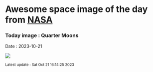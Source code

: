 
# Awesome space image of the day from [NASA](https://api.nasa.gov/)

### Today image : Quarter Moons
Date : 2023-10-21

![](https://apod.nasa.gov/apod/image/2310/quartermoon2022date.jpeg)

<small>Latest update : Sat Oct 21 16:14:25 2023</small>
        